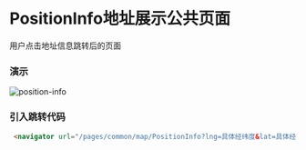 # PositionInfo地址展示公共页面
用户点击地址信息跳转后的页面

### 演示
![position-info](/images/page/position-info.png)

### 引入跳转代码

```html
 <navigator url="/pages/common/map/PositionInfo?lng=具体经纬度&lat=具体经纬度&area=详细地址或者名称">商家地地址</navigator>
```